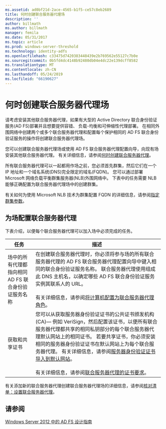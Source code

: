 ```yaml
---
ms.assetid: ad0bf21d-2ace-4565-b1f5-ce57c8eb2689
title: 何时创建联合服务器代理场
description: ''
author: billmath
ms.author: billmath
manager: femila
ms.date: 05/31/2017
ms.topic: article
ms.prod: windows-server-threshold
ms.technology: identity-adfs
ms.openlocfilehash: c33475d7420383448439e2b769562e55127c7b0e
ms.sourcegitcommit: 0b5fd4dc4148b92480db04e4dc22e139dcff8582
ms.translationtype: MT
ms.contentlocale: zh-CN
ms.lasthandoff: 05/24/2019
ms.locfileid: "66190627"
---
```

# <a name="when-to-create-a-federation-server-proxy-farm"></a>何时创建联合服务器代理场

请考虑安装其他联合服务器代理，如果有大型的 Active Directory 联合身份验证服务\(AD FS\)部署并且想要提供容错、 负载\-均衡和可伸缩性代理部署。 在相同外围网络中创建两个或多个联合服务器代理和配置每个保护相同的 AD FS 联合身份验证服务的操作将创建联合服务器代理场。  
  
您可以创建联合服务器代理场或使用 AD FS 联合服务器代理配置向导，向现有场安装其他联合服务器代理。 有关详细信息，请参阅[何时创建联合服务器代理](When-to-Create-a-Federation-Server-Proxy.md)。  
  
所有联合服务器代理可以一起都用作场之前，您必须首先群集，然后它们在一个 IP 地址和一个域名系统\(DNS\)完全限定的域名\(FQDN\)。 您可以通过部署 Microsoft 网络负载平衡群集服务器\(NLB\)外围网络中。 下表中的任务需要 NLB 能够正确配置为联合服务器代理场中的创建群集。  
  
有关如何为使用 Microsoft NLB 技术为群集配置 FQDN 的详细信息，请参阅[指定群集参数](https://go.microsoft.com/fwlink/?linkid=74651)。  
  
## <a name="configuring-federation-server-proxies-for-a-farm"></a>为场配置联合服务器代理  
下表介绍，以便每个联合服务器代理可以加入场中必须完成的任务。  
  
|任务|描述|  
|--------|---------------|  
|场中的所有代理都指向相同 AD FS 联合身份验证服务名称|在创建联合服务器代理时，你必须将参与场的所有联合服务器代理的 AD FS 联合服务器代理配置向导中键入相同的联合身份验证服务名称。 联合服务器代理使用组成此 DNS 主机名，以确定哪些 AD FS 联合身份验证服务实例其联系人的 URL。<br /><br />有关详细信息，请参阅[将计算机配置为联合服务器代理角色](../../ad-fs/deployment/Configure-a-Computer-for-the-Federation-Server-Proxy-Role.md)。|  
|获取和共享证书|您可以从获取服务器身份验证证书的公共证书颁发机构\(CA\)— 例如 VeriSign，然后配置该证书，以便所有联合服务器代理都共享的相同私钥部分的每个联合服务器代理默认网站上的相同证书。 若要共享证书，你必须安装相同的服务器身份验证证书在默认网站上为每个联合服务器代理。 有关详细信息，请参阅[服务器身份验证证书导入到默认网站](../../ad-fs/deployment/Import-a-Server-Authentication-Certificate-to-the-Default-Web-Site.md)。<br /><br />有关详细信息，请参阅[联合服务器代理的证书要求](Certificate-Requirements-for-Federation-Server-Proxies.md)。|  
  
有关添加新的联合服务器代理创建联合服务器代理场的详细信息，请参阅[核对清单：设置联合服务器代理](../../ad-fs/deployment/Checklist--Setting-Up-a-Federation-Server-Proxy.md)。  
  
## <a name="see-also"></a>请参阅
[Windows Server 2012 中的 AD FS 设计指南](AD-FS-Design-Guide-in-Windows-Server-2012.md)
